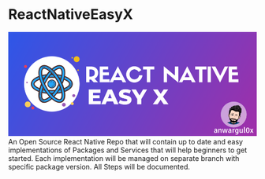 # ReactNativeEasyX
![ReactNativeEasyXBanner](https://github.com/anwargul0x/ReactNativeEasyX/blob/master/repo-assets/ReactNativeEasyX.png?raw=true)
An Open Source React Native Repo that will contain up to date and easy implementations of Packages and Services that will help beginners to get started. Each implementation will be managed on separate branch with specific package version. All Steps will be documented.
